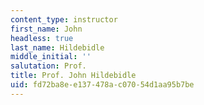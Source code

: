 ```yaml
---
content_type: instructor
first_name: John
headless: true
last_name: Hildebidle
middle_initial: ''
salutation: Prof.
title: Prof. John Hildebidle
uid: fd72ba8e-e137-478a-c070-54d1aa95b7be
---
```

